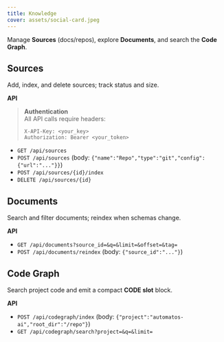 ```yaml
---
title: Knowledge
cover: assets/social-card.jpeg
---
```


Manage **Sources** (docs/repos), explore **Documents**, and search the **Code Graph**.

## Sources
Add, index, and delete sources; track status and size.

**API**  
> **Authentication**  
> All API calls require headers:  
> ```http
> X-API-Key: <your_key>
> Authorization: Bearer <your_token>
> ```

- `GET /api/sources`  
- `POST /api/sources` (body: `{"name":"Repo","type":"git","config":{"url":"..."}}`)  
- `POST /api/sources/{id}/index`  
- `DELETE /api/sources/{id}`

## Documents
Search and filter documents; reindex when schemas change.

**API**  
- `GET /api/documents?source_id=&q=&limit=&offset=&tag=`  
- `POST /api/documents/reindex` (body: `{"source_id":"..."}`)

## Code Graph
Search project code and emit a compact **CODE slot** block.

**API**  
- `POST /api/codegraph/index` (body: `{"project":"automatos-ai","root_dir":"/repo"}`)  
- `GET /api/codegraph/search?project=&q=&limit=`
